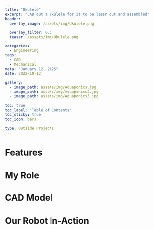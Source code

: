 ```yaml
---
title: "Ukulele"
excerpt: "CAD out a ukulele for it to be laser cut and assembled"
header:
  overlay_image: /assets/img/Ukulele.png

  overlay_filter: 0.5
  teaser: /assets/img/Ukulele.png

categories:
  - Engineering
tags:
  - CAD
  - Mechanical
meta: "January 12, 2025"
date: 2022-10-12

gallery:
  - image_path: assets/img/Aquaponics.jpg
  - image_path: assets/img/Aquaponics2.jpg
  - image_path: assets/img/Aquaponics3.jpg
  
toc: true
toc_label: "Table of Contents"
toc_sticky: true
toc_icon: bars

type: Outside Projects
---
```


# Features

# My Role

# CAD Model

# Our Robot In-Action
